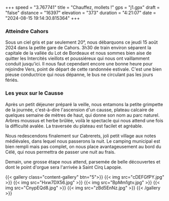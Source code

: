 +++
speed = "3.767741"
title = "Chauffez, mollets !"
gps = "j1.gpx"
draft = "false"
distance = "16397"
elevation = "373"
duration = "4:21:07"
date = "2024-08-15 19:14:30.815364"
+++
### Atteindre Cahors 
Sous un ciel gris et par seulement 20°, nous débarquons ce jeudi 15 août 2024 dans la petite gare de Cahors.
3h30 de train environ séparent la capitale de la vallée du Lot de Bordeaux et nous sommes bien aise de quitter les Intercités vieillots et poussiéreux qui nous ont vaillamment conduit jusqu'ici.
Il nous faut cependant encore une bonne heure pour rejoindre Vers, point de départ de cette randonnée estivale. C'est une bien pieuse conductrice qui nous dépanne, le bus ne circulant pas les jours fériés.

### Les yeux sur le Causse 
Après un petit déjeuner préparé la veille, nous entamons la petite grimpette de la journée, c'est-à-dire l'ascension d'un causse, plateau calcaire de quelques semaine de mètres de haut, qui donne son nom au parc naturel.
Arbres moussus et herbe brûlée, voilà le spectacle qui nous attend une fois la difficulté avalée. La traversée du plateau est facilet et agréable.

Nous redescendons finalement sur Cabrerets, joli petit village aux notes médiévales, dans lequel nous passerons la nuit. Le camping municipal est bien rempli mais pas complet, on nous place avantageusement au bord du Célé, qui nous permettra de passer une nuit au frais.

Demain, une grosse étape nous attend, parsemée de belle découvertes et dont le point d'orgue sera l'arrivée à Saint Cirq Lapopie.

{{< gallery class="content-gallery" btn="5">}}
{{< img src="cDEFGfPY.jpg" >}}
{{< img src="Hxw7DX56.jpg" >}}
{{< img src="BpMm1gtv.jpg" >}}
{{< img src="CnypEQd8.jpg" >}}
{{< img src="zBd5EnNz.jpg" >}}
{{< /gallery >}}

